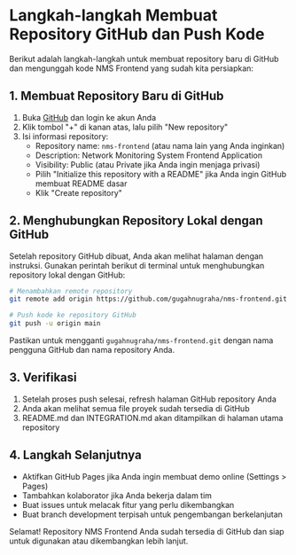 # Langkah-langkah Membuat Repository GitHub dan Push Kode

Berikut adalah langkah-langkah untuk membuat repository baru di GitHub dan mengunggah kode NMS Frontend yang sudah kita persiapkan:

## 1. Membuat Repository Baru di GitHub

1. Buka [GitHub](https://github.com/) dan login ke akun Anda
2. Klik tombol "+" di kanan atas, lalu pilih "New repository"
3. Isi informasi repository:
   - Repository name: `nms-frontend` (atau nama lain yang Anda inginkan)
   - Description: Network Monitoring System Frontend Application
   - Visibility: Public (atau Private jika Anda ingin menjaga privasi)
   - Pilih "Initialize this repository with a README" jika Anda ingin GitHub membuat README dasar
   - Klik "Create repository"

## 2. Menghubungkan Repository Lokal dengan GitHub

Setelah repository GitHub dibuat, Anda akan melihat halaman dengan instruksi. Gunakan perintah berikut di terminal untuk menghubungkan repository lokal dengan GitHub:

```bash
# Menambahkan remote repository
git remote add origin https://github.com/gugahnugraha/nms-frontend.git

# Push kode ke repository GitHub
git push -u origin main
```

Pastikan untuk mengganti `gugahnugraha/nms-frontend.git` dengan nama pengguna GitHub dan nama repository Anda.

## 3. Verifikasi

1. Setelah proses push selesai, refresh halaman GitHub repository Anda
2. Anda akan melihat semua file proyek sudah tersedia di GitHub
3. README.md dan INTEGRATION.md akan ditampilkan di halaman utama repository

## 4. Langkah Selanjutnya

- Aktifkan GitHub Pages jika Anda ingin membuat demo online (Settings > Pages)
- Tambahkan kolaborator jika Anda bekerja dalam tim
- Buat issues untuk melacak fitur yang perlu dikembangkan
- Buat branch development terpisah untuk pengembangan berkelanjutan

Selamat! Repository NMS Frontend Anda sudah tersedia di GitHub dan siap untuk digunakan atau dikembangkan lebih lanjut.
